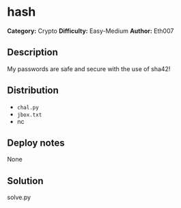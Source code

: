 # hash
**Category:** Crypto
**Difficulty:** Easy-Medium
**Author:** Eth007

## Description

My passwords are safe and secure with the use of sha42!

## Distribution

- `chal.py`
- `jbox.txt`
- nc

## Deploy notes

None

## Solution

solve.py
